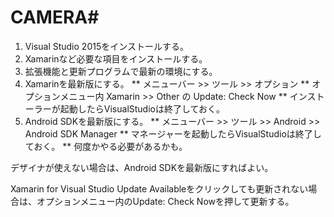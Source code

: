 ﻿CAMERA&#35;
===




1. Visual Studio 2015をインストールする。
1. Xamarinなど必要な項目をインストールする。
1. 拡張機能と更新プログラムで最新の環境にする。
1. Xamarinを最新版にする。
** メニューバー >> ツール >> オプション
** オプションメニュー内 Xamarin >> Other の Update: Check Now
** インストーラーが起動したらVisualStudioは終了しておく。
1. Android SDKを最新版にする。
** メニューバー >> ツール >> Android >> Android SDK Manager
** マネージャーを起動したらVisualStudioは終了しておく。
** 何度かやる必要があるかも。


デザイナが使えない場合は、Android SDKを最新版にすればよい。

Xamarin for Visual Studio Update Availableをクリックしても更新されない場合は、オプションメニュー内のUpdate: Check Nowを押して更新する。

